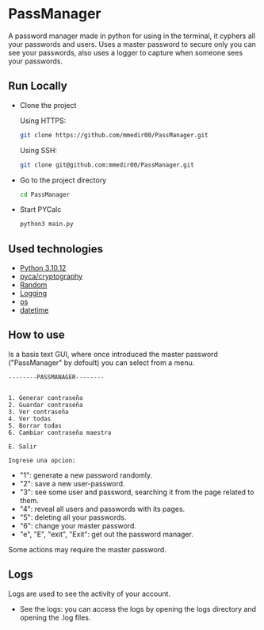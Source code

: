 # PassManager

A password manager made in python for using in the terminal, it cyphers all your passwords and users. Uses a master password to secure only you can see your passwords, also uses a logger to capture when someone sees your passwords.


## Run Locally

- Clone the project

    Using HTTPS:
    ```bash
    git clone https://github.com/mmedir00/PassManager.git
    ```
    Using SSH:
    ```bash
    git clone git@github.com:mmedir00/PassManager.git
    ```
- Go to the project directory

    ```bash
    cd PassManager
    ```

- Start PYCalc

    ```bash
    python3 main.py
    ```

## Used technologies

 - [Python 3.10.12](https://www.python.org/downloads/release/python-31012/)
 - [pyca/cryptography](https://cryptography.io/en/latest/)
 - [Random](https://docs.python.org/es/3.10/library/random.html)
 - [Logging](https://docs.python.org/3.10/library/logging.html)
 - [os](https://docs.python.org/3.10/library/os.html)
 - [datetime](https://docs.python.org/3.10/library/datetime.html)
## How to use

Is a basis text GUI, where once introduced the master password ("PassManager" by defoult) you can select from a menu.
 ```
 --------PASSMANAGER--------


1. Generar contraseña
2. Guardar contraseña
3. Ver contraseña
4. Ver todas
5. Borrar todas
6. Cambiar contraseña maestra

E. Salir

Ingrese una opcion: 
 ```

- "1": generate a new password randomly.
- "2": save a new user-password.
- "3": see some user and password, searching it from the page related to them.
- "4": reveal all users and passwords with its pages.
- "5": deleting all your passwords.
- "6": change your master password.
- "e", "E", "exit", "Exit": get out the password manager. 

Some actions may require the master password.
## Logs
Logs are used to see the activity of your account.

- See the logs: you can access the logs by opening the logs directory and opening the .log files.

